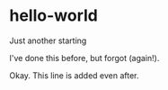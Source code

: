 # hello-world
Just another starting

I've done this before, but forgot (again!).

Okay. This line is added even after.
